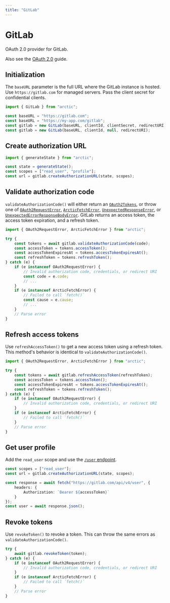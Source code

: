 ```yaml
---
title: "GitLab"
---
```


# GitLab

OAuth 2.0 provider for GitLab.

Also see the [OAuth 2.0](/guides/oauth2) guide.

## Initialization

The `baseURL` parameter is the full URL where the GitLab instance is hosted. Use `https://gitlab.com` for managed servers. Pass the client secret for confidential clients.

```ts
import { GitLab } from "arctic";

const baseURL = "https://gitlab.com";
const baseURL = "https://my-app.com/gitlab";
const gitlab = new GitLab(baseURL, clientId, clientSecret, redirectURI);
const gitlab = new GitLab(baseURL, clientId, null, redirectURI);
```

## Create authorization URL

```ts
import { generateState } from "arctic";

const state = generateState();
const scopes = ["read_user", "profile"];
const url = gitlab.createAuthorizationURL(state, scopes);
```

## Validate authorization code

`validateAuthorizationCode()` will either return an [`OAuth2Tokens`](/reference/main/OAuth2Tokens), or throw one of [`OAuth2RequestError`](/reference/main/OAuth2RequestError), [`ArcticFetchError`](/reference/main/ArcticFetchError), [`UnexpectedResponseError`](/reference/main/UnexpectedResponseError), or [`UnexpectedErrorResponseBodyError`](/reference/main/UnexpectedErrorResponseBodyError). GitLab returns an access token, the access token expiration, and a refresh token.

```ts
import { OAuth2RequestError, ArcticFetchError } from "arctic";

try {
	const tokens = await gitlab.validateAuthorizationCode(code);
	const accessToken = tokens.accessToken();
	const accessTokenExpiresAt = tokens.accessTokenExpiresAt();
	const refreshToken = tokens.refreshToken();
} catch (e) {
	if (e instanceof OAuth2RequestError) {
		// Invalid authorization code, credentials, or redirect URI
		const code = e.code;
		// ...
	}
	if (e instanceof ArcticFetchError) {
		// Failed to call `fetch()`
		const cause = e.cause;
		// ...
	}
	// Parse error
}
```

## Refresh access tokens

Use `refreshAccessToken()` to get a new access token using a refresh token. This method's behavior is identical to `validateAuthorizationCode()`.

```ts
import { OAuth2RequestError, ArcticFetchError } from "arctic";

try {
	const tokens = await gitlab.refreshAccessToken(refreshToken);
	const accessToken = tokens.accessToken();
	const accessTokenExpiresAt = tokens.accessTokenExpiresAt();
	const refreshToken = tokens.refreshToken();
} catch (e) {
	if (e instanceof OAuth2RequestError) {
		// Invalid authorization code, credentials, or redirect URI
	}
	if (e instanceof ArcticFetchError) {
		// Failed to call `fetch()`
	}
	// Parse error
}
```

## Get user profile

Add the `read_user` scope and use the [`/user` endpoint](https://docs.gitlab.com/ee/api/users.html#list-current-user).

```ts
const scopes = ["read_user"];
const url = gitlab.createAuthorizationURL(state, scopes);
```

```ts
const response = await fetch("https://gitlab.com/api/v4/user", {
	headers: {
		Authorization: `Bearer ${accessToken}`
	}
});
const user = await response.json();
```

## Revoke tokens

Use `revokeToken()` to revoke a token. This can throw the same errors as `validateAuthorizationCode()`.

```ts
try {
	await gitlab.revokeToken(token);
} catch (e) {
	if (e instanceof OAuth2RequestError) {
		// Invalid authorization code, credentials, or redirect URI
	}
	if (e instanceof ArcticFetchError) {
		// Failed to call `fetch()`
	}
	// Parse error
}
```
